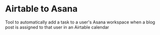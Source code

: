 # Airtable to Asana 
Tool to automatically add a task to a user's Asana workspace when a blog post is 
assigned to that user in an Airtable calendar